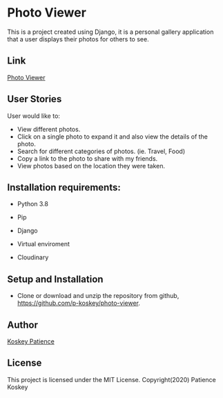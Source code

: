 # Photo Viewer
This is a project created using Django, it is a personal gallery application that a user displays their photos for others to see.

## Link
[Photo Viewer](https://photoviewer-koskey.herokuapp.com/)

## User Stories
User would like to:

- View different photos.
- Click on a single photo to expand it and also view the details of the photo.
- Search for different categories of photos. (ie. Travel, Food)
- Copy a link to the photo to share with my friends.
- View photos based on the location they were taken.

## Installation requirements:
- Python 3.8

- Pip

- Django

- Virtual enviroment

- Cloudinary


## Setup and Installation
- Clone or download and unzip the repository from github, https://github.com/p-koskey/photo-viewer.

## Author
[Koskey Patience](https://github.com/p-koskey)

## License
This project is licensed under the MIT License. 
Copyright(2020) Patience Koskey

